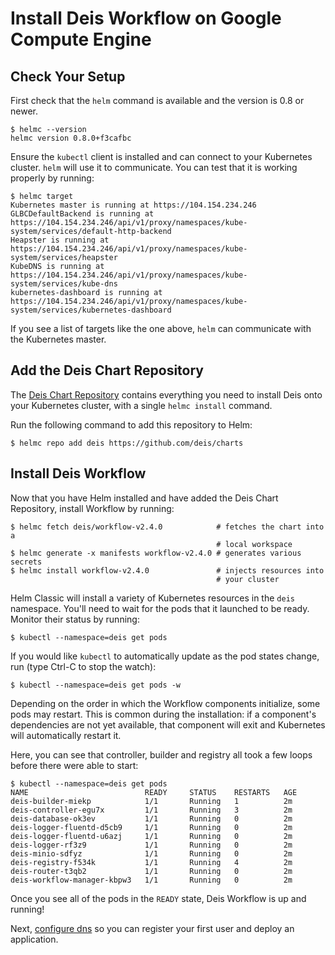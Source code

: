 # Install Deis Workflow on Google Compute Engine

## Check Your Setup

First check that the `helm` command is available and the version is 0.8 or newer.

```
$ helmc --version
helmc version 0.8.0+f3cafbc
```

Ensure the `kubectl` client is installed and can connect to your Kubernetes cluster. `helm` will
use it to communicate. You can test that it is working properly by running:

```
$ helmc target
Kubernetes master is running at https://104.154.234.246
GLBCDefaultBackend is running at https://104.154.234.246/api/v1/proxy/namespaces/kube-system/services/default-http-backend
Heapster is running at https://104.154.234.246/api/v1/proxy/namespaces/kube-system/services/heapster
KubeDNS is running at https://104.154.234.246/api/v1/proxy/namespaces/kube-system/services/kube-dns
kubernetes-dashboard is running at https://104.154.234.246/api/v1/proxy/namespaces/kube-system/services/kubernetes-dashboard
```

If you see a list of targets like the one above, `helm` can communicate with the Kubernetes master.


## Add the Deis Chart Repository

The [Deis Chart Repository](https://github.com/deis/charts) contains everything you
need to install Deis onto your Kubernetes cluster, with a single `helmc install` command.

Run the following command to add this repository to Helm:

```
$ helmc repo add deis https://github.com/deis/charts
```

## Install Deis Workflow

Now that you have Helm installed and have added the Deis Chart Repository, install Workflow by running:

```
$ helmc fetch deis/workflow-v2.4.0            # fetches the chart into a
                                              # local workspace
$ helmc generate -x manifests workflow-v2.4.0 # generates various secrets
$ helmc install workflow-v2.4.0               # injects resources into
                                              # your cluster
```

Helm Classic will install a variety of Kubernetes resources in the `deis` namespace.
You'll need to wait for the pods that it launched to be ready. Monitor their status
by running:

```
$ kubectl --namespace=deis get pods
```

If you would like `kubectl` to automatically update as the pod states change, run (type Ctrl-C to stop the watch):
```
$ kubectl --namespace=deis get pods -w
```

Depending on the order in which the Workflow components initialize, some pods may restart. This is common during the
installation: if a component's dependencies are not yet available, that component will exit and Kubernetes will
automatically restart it.

Here, you can see that controller, builder and registry all took a few loops before there were able to start:
```
$ kubectl --namespace=deis get pods
NAME                          READY     STATUS    RESTARTS   AGE
deis-builder-miekp            1/1       Running   1          2m
deis-controller-egu7x         1/1       Running   3          2m
deis-database-ok3ev           1/1       Running   0          2m
deis-logger-fluentd-d5cb9     1/1       Running   0          2m
deis-logger-fluentd-u6azj     1/1       Running   0          2m
deis-logger-rf3z9             1/1       Running   0          2m
deis-minio-sdfyz              1/1       Running   0          2m
deis-registry-f534k           1/1       Running   4          2m
deis-router-t3qb2             1/1       Running   0          2m
deis-workflow-manager-kbpw3   1/1       Running   0          2m
```

Once you see all of the pods in the `READY` state, Deis Workflow is up and running!

Next, [configure dns](dns.md) so you can register your first user and deploy an application.
